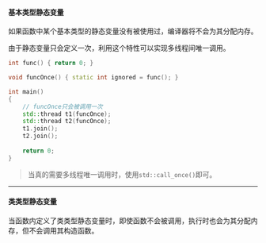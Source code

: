#### 基本类型静态变量

如果函数中某个基本类型的静态变量没有被使用过，编译器将不会为其分配内存。

由于静态变量只会定义一次，利用这个特性可以实现多线程间唯一调用。

```cpp
int func() { return 0; }

void funcOnce() { static int ignored = func(); }

int main()
{
    // funcOnce只会被调用一次
    std::thread t1(funcOnce);
    std::thread t2(funcOnce);
    t1.join();
    t2.join();
    
    return 0;
}
```

>
> 当真的需要多线程唯一调用时，使用`std::call_once()`即可。

---

#### 类类型静态变量

当函数内定义了类类型静态变量时，即使函数不会被调用，执行时也会为其分配内存，但不会调用其构造函数。


